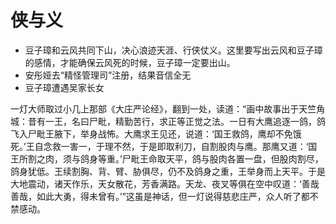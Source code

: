# 侠与义 

+ 豆子璋和云风共同下山，决心浪迹天涯、行侠仗义。这里要写出云风和豆子璋的感情，才能确保云风死的时候，豆子璋一定要出山。
+ 安彤娅去“精怪管理司”注册，结果音信全无
+ 豆子璋遭遇吴家长女


一灯大师取过小几上那部《大庄严论经》，翻到一处，读道：“画中故事出于天竺角城：昔有一王，名曰尸毗，精勤苦行，求正等正觉之法。一日有大鹰追逐一鸽，鸽飞入尸毗王腋下，举身战怖。大鹰求王见还，说道：‘国王救鸽，鹰却不免饿死。’王自念救一害一，于理不然，于是即取利刀，自割股肉与鹰。那鹰又道：‘国王所割之肉，须与鸽身等重。’尸毗王命取天平，鸽与股肉各置一盘，但股肉割尽，鸽身犹低。王续割胸、背、臂、胁俱尽，仍不及鸽身之重，王举身而上天平。于是大地震动，诸天作乐，天女散花，芳香满路。天龙、夜叉等俱在空中叹道：‘善哉善哉，如此大勇，得未曾有。’”这虽是神话，但一灯说得慈悲庄严，众人听了都不禁感动。

